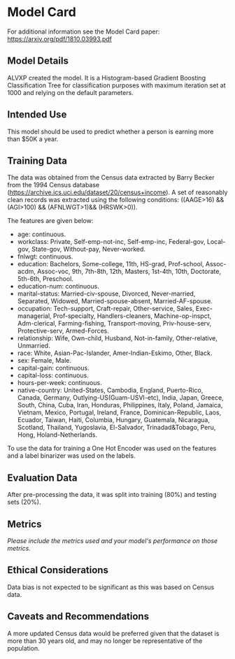 # Model Card

For additional information see the Model Card paper: https://arxiv.org/pdf/1810.03993.pdf

## Model Details

ALVXP created the model. It is a Histogram-based Gradient Boosting Classification Tree for classification purposes with maximum iteration set at 1000 and relying on the default parameters.

## Intended Use

This model should be used to predict whether a person is earning more than $50K a year.

## Training Data

The data was obtained from the Census data extracted by Barry Becker from the 1994 Census database (https://archive.ics.uci.edu/dataset/20/census+income). A set of reasonably clean records was extracted using the following conditions: ((AAGE>16) && (AGI>100) && (AFNLWGT>1)&& (HRSWK>0)).

The features are given below:

- age: continuous.
- workclass: Private, Self-emp-not-inc, Self-emp-inc, Federal-gov, Local-gov, State-gov, Without-pay, Never-worked.
- fnlwgt: continuous.
- education: Bachelors, Some-college, 11th, HS-grad, Prof-school, Assoc-acdm, Assoc-voc, 9th, 7th-8th, 12th, Masters, 1st-4th, 10th, Doctorate, 5th-6th, Preschool.
- education-num: continuous.
- marital-status: Married-civ-spouse, Divorced, Never-married, Separated, Widowed, Married-spouse-absent, Married-AF-spouse.
- occupation: Tech-support, Craft-repair, Other-service, Sales, Exec-managerial, Prof-specialty, Handlers-cleaners, Machine-op-inspct, Adm-clerical, Farming-fishing, Transport-moving, Priv-house-serv, Protective-serv, Armed-Forces.
- relationship: Wife, Own-child, Husband, Not-in-family, Other-relative, Unmarried.
- race: White, Asian-Pac-Islander, Amer-Indian-Eskimo, Other, Black.
- sex: Female, Male.
- capital-gain: continuous.
- capital-loss: continuous.
- hours-per-week: continuous.
- native-country: United-States, Cambodia, England, Puerto-Rico, Canada, Germany, Outlying-US(Guam-USVI-etc), India, Japan, Greece, South, China, Cuba, Iran, Honduras, Philippines, Italy, Poland, Jamaica, Vietnam, Mexico, Portugal, Ireland, France, Dominican-Republic, Laos, Ecuador, Taiwan, Haiti, Columbia, Hungary, Guatemala, Nicaragua, Scotland, Thailand, Yugoslavia, El-Salvador, Trinadad&Tobago, Peru, Hong, Holand-Netherlands.

To use the data for training a One Hot Encoder was used on the features and a label binarizer was used on the labels.

## Evaluation Data

After pre-processing the data, it was split into training (80%) and testing sets (20%). 

## Metrics
_Please include the metrics used and your model's performance on those metrics._

## Ethical Considerations

Data bias is not expected to be significant as this was based on Census data.

## Caveats and Recommendations

A more updated Census data would be preferred given that the dataset is more than 30 years old, and may no longer be representative of the population.
